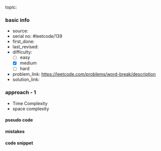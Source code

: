 topic:

### basic info
- source: 
- serial no: #leetcode/139 
- first_done:
- last_revised:
- difficulty:
	- [ ] easy
	- [x] medium
	- [ ] hard
- problem_link: https://leetcode.com/problems/word-break/description
- solution_link:

### approach - 1
- Time Complexity
- space complexity

#### pseudo code

#### mistakes

#### code snippet
```python

```
